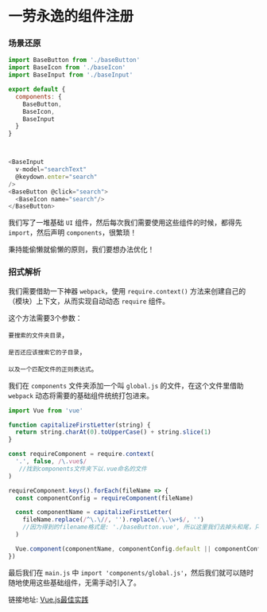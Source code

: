 # 一劳永逸的组件注册

### 场景还原

```js
import BaseButton from './baseButton'
import BaseIcon from './baseIcon'
import BaseInput from './baseInput'

export default {
  components: {
    BaseButton,
    BaseIcon,
    BaseInput
  }
}



<BaseInput
  v-model="searchText"
  @keydown.enter="search"
/>
<BaseButton @click="search">
  <BaseIcon name="search"/>
</BaseButton>
```

我们写了一堆基础 `UI` 组件，然后每次我们需要使用这些组件的时候，都得先 `import`，然后声明 `components`，很繁琐！

秉持能偷懒就偷懒的原则，我们要想办法优化！

### 招式解析

我们需要借助一下神器 `webpack`，使用 `require.context()` 方法来创建自己的（模块）上下文，从而实现自动动态 `require` 组件。

这个方法需要3个参数：

`要搜索的文件夹目录`，

`是否还应该搜索它的子目录`，

`以及一个匹配文件的正则表达式`。

我们在 `components` 文件夹添加一个叫 `global.js` 的文件，在这个文件里借助 `webpack` 动态将需要的基础组件统统打包进来。

```js
import Vue from 'vue'

function capitalizeFirstLetter(string) {
  return string.charAt(0).toUpperCase() + string.slice(1)
}

const requireComponent = require.context(
  '.', false, /\.vue$/
   //找到components文件夹下以.vue命名的文件
)

requireComponent.keys().forEach(fileName => {
  const componentConfig = requireComponent(fileName)

  const componentName = capitalizeFirstLetter(
    fileName.replace(/^\.\//, '').replace(/\.\w+$/, '')
    //因为得到的filename格式是: './baseButton.vue', 所以这里我们去掉头和尾，只保留真正的文件名
  )

  Vue.component(componentName, componentConfig.default || componentConfig)
})
```

最后我们在 `main.js` 中 `import 'components/global.js'`，然后我们就可以随时随地使用这些基础组件，无需手动引入了。

链接地址: [Vue.js最佳实践](https://segmentfault.com/a/1190000014085613)